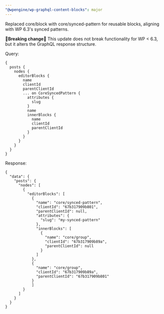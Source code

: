 ```yaml
---
"@wpengine/wp-graphql-content-blocks": major
---
```


Replaced core/block with core/synced-pattern for reusable blocks, aligning with WP 6.3's synced patterns. 

**🚨Breaking change🚨** This update does not break functionality for WP < 6.3, but it alters the GraphQL response structure.

Query:
```
{
  posts {
    nodes {
      editorBlocks {
        name
        clientId
        parentClientId
        ... on CoreSyncedPattern {
          attributes {
            slug
          }
          name
          innerBlocks {
            name
            clientId
            parentClientId
          }
        }
      }
    }
  }
}
```
Response:
```
{
  "data": {
    "posts": {
      "nodes": [
        {
          "editorBlocks": [
            {
              "name": "core/synced-pattern",
              "clientId": "67b317909b801",
              "parentClientId": null,
              "attributes": {
                "slug": "my-synced-pattern"
              },
              "innerBlocks": [
                {
                  "name": "core/group",
                  "clientId": "67b317909b89a",
                  "parentClientId": null
                }
              ]
            },
            {
              "name": "core/group",
              "clientId": "67b317909b89a",
              "parentClientId": "67b317909b801"
            }
            ]
        }
      ]
    }
  }
}
```
